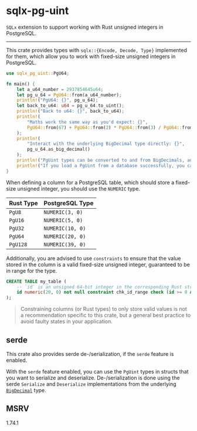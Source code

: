 # sqlx-pg-uint

`SQLx` extension to support working with Rust unsigned integers in PostgreSQL.

---

This crate provides types with `sqlx::{Encode, Decode, Type}` implemented for them, which allow you
to work with fixed-size unsigned integers in PostgreSQL.

```rs
use sqlx_pg_uint::PgU64;

fn main() {
    let a_u64_number = 2937854645u64;
    let pg_u_64 = PgU64::from(a_u64_number);
    println!("PgU64: {}", pg_u_64);
    let back_to_u64: u64 = pg_u_64.to_uint();
    println!("Back to u64: {}", back_to_u64);
    println!(
        "Maths work the same way as you'd expect: {}",
        PgU64::from(67) + PgU64::from(2) * PgU64::from(3) / PgU64::from(3)
    );
    println!(
        "Interact with the underlying BigDecimal type directly: {}",
        pg_u_64.as_big_decimal()
    );
    println!("PgUint types can be converted to and from BigDecimals, and are storable in an sqlx::Postgres database.");
    println!("If you load a PgUint from a database successfully, you can be sure that it's a valid fixed-size unsigned integer.");
}
```

When defining a column for a PostgreSQL table, which should store a fixed-size unsigned integer,
you should use the `NUMERIC` type.

| Rust Type | PostgreSQL Type  |
| --------- | ---------------- |
| `PgU8`    | `NUMERIC(3, 0)`  |
| `PgU16`   | `NUMERIC(5, 0)`  |
| `PgU32`   | `NUMERIC(10, 0)` |
| `PgU64`   | `NUMERIC(20, 0)` |
| `PgU128`  | `NUMERIC(39, 0)` |

Additionally, you are advised to use `constraints` to ensure that the value stored in the column is
a valid fixed-size unsigned integer, guaranteed to be in range for the type.

```sql
CREATE TABLE my_table (
    -- `id` is an unsigned 64-bit integer in the corresponding Rust struct
    id numeric(20, 0) not null constraint chk_id_range check (id >= 0 AND id <= 18446744073709551615),
);
```

> Constraining columns (or Rust types) to only store valid values is not a recommendation specific to
> this crate, but a general best practice to avoid faulty states in your application.

## serde

This crate also provides serde de-/serialization, if the `serde` feature is enabled.

With the `serde` feature enabled, you can use the `PgUint` types in structs that you want to serialize and deserialize.
De-/serialization is done using the serde `Serialize` and `Deserialize` implementations from the
underlying [`BigDecimal`](https://crates.io/crates/bigdecimal) type.

## MSRV

1.74.1
